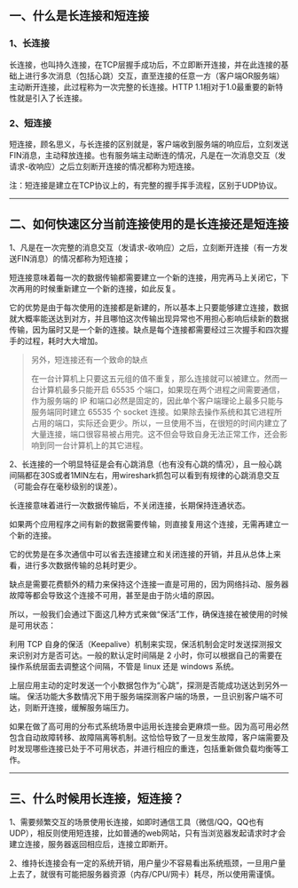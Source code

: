 ## 一、什么是长连接和短连接

### 1、长连接

长连接，也叫持久连接，在TCP层握手成功后，不立即断开连接，并在此连接的基础上进行多次消息（包括心跳）交互，直至连接的任意一方（客户端OR服务端）主动断开连接，此过程称为一次完整的长连接。HTTP 1.1相对于1.0最重要的新特性就是引入了长连接。

### 2、短连接

 短连接，顾名思义，与长连接的区别就是，客户端收到服务端的响应后，立刻发送FIN消息，主动释放连接。也有服务端主动断连的情况，凡是在一次消息交互（发请求-收响应）之后立刻断开连接的情况都称为短连接。

注：短连接是建立在TCP协议上的，有完整的握手挥手流程，区别于UDP协议。

***

## 二、如何快速区分当前连接使用的是长连接还是短连接

1、凡是在一次完整的消息交互（发请求-收响应）之后，立刻断开连接（有一方发送FIN消息）的情况都称为短连接；

短连接意味着每一次的数据传输都需要建立一个新的连接，用完再马上关闭它，下次再用的时候重新建立一个新的连接，如此反复。

它的优势是由于每次使用的连接都是新建的，所以基本上只要能够建立连接，数据就大概率能送达到对方，并且哪怕这次传输出现异常也不用担心影响后续新的数据传输，因为届时又是一个新的连接。缺点是每个连接都需要经过三次握手和四次握手的过程，耗时大大增加。

> 另外，短连接还有一个致命的缺点
>
> 在一台计算机上只要这五元组的值不重复，那么连接就可以被建立。然而一台计算机最多只能开启 65535 个端口，如果现在两个进程之间需要通信，作为服务端的 IP 和端口必然是固定的，因此单个客户端理论上最多只能与服务端同时建立 65535 个 socket 连接。如果除去操作系统和其它进程所占用的端口，实际还会更少。所以，一旦使用不当，在很短的时间内建立了大量连接，端口很容易被占用完。这不但会导致自身无法正常工作，还会影响到同一台计算机上的其它进程。



2、长连接的一个明显特征是会有心跳消息（也有没有心跳的情况），且一般心跳间隔都在30S或者1MIN左右，用wireshark抓包可以看到有规律的心跳消息交互（可能会存在毫秒级别的误差）。

长连接意味着进行一次数据传输后，不关闭连接，长期保持连通状态。

如果两个应用程序之间有新的数据需要传输，则直接复用这个连接，无需再建立一个新的连接。

它的优势是在多次通信中可以省去连接建立和关闭连接的开销，并且从总体上来看，进行多次数据传输的总耗时更少。

缺点是需要花费额外的精力来保持这个连接一直是可用的，因为网络抖动、服务器故障等都会导致这个连接不可用，甚至是由于防火墙的原因。

所以，一般我们会通过下面这几种方式来做“保活”工作，确保连接在被使用的时候是可用状态：

利用 TCP 自身的保活（Keepalive）机制来实现，保活机制会定时发送探测报文来识别对方是否可达。一般的默认定时间隔是 2 小时，你可以根据自己的需要在操作系统层面去调整这个间隔，不管是 linux 还是 windows 系统。

上层应用主动的定时发送一个小数据包作为“心跳”，探测是否能成功送达到另外一端。 保活功能大多数情况下用于服务端探测客户端的场景，一旦识别客户端不可达，则断开连接，缓解服务端压力。

如果在做了高可用的分布式系统场景中运用长连接会更麻烦一些。因为高可用必然包含自动故障转移、故障隔离等机制。这恰恰导致了一旦发生故障，客户端需要及时发现哪些连接已处于不可用状态，并进行相应的重连，包括重新做负载均衡等工作。

***

## 三、什么时候用长连接，短连接？

1、需要频繁交互的场景使用长连接，如即时通信工具（微信/QQ，QQ也有UDP），相反则使用短连接，比如普通的web网站，只有当浏览器发起请求时才会建立连接，服务器返回相应后，连接立即断开。

2、维持长连接会有一定的系统开销，用户量少不容易看出系统瓶颈，一旦用户量上去了，就很有可能把服务器资源（内存/CPU/网卡）耗尽，所以使用需谨慎。












